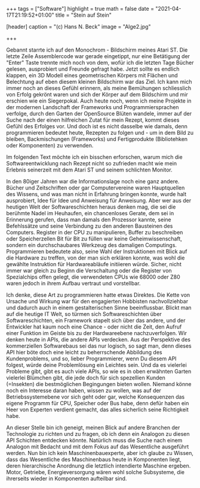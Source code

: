 +++
tags = ["Software"]
highlight = true
math = false
date = "2021-04-17T21:19:52+01:00"
title = "Stein auf Stein"

[header]
  caption = "(c) Hans N. Beck"
  image = "Alge2.jpg"

+++

Gebannt starrte ich auf den Monochrom - Bildschirm meines Atari ST. Die letzte Zeile Assemblercode war gerade eingetippt, nur eine Betätigung der "Enter" Taste trennte mich noch von dem, wofür ich die letzten Tage Bücher gelesen, ausprobiert und Freunde gefragt habe. Jetzt sollte es endlich klappen,  ein 3D Modell eines geometrischen Körpers mit Flächen und Belechtung auf eben diesem kleinen Bildschirm war das Ziel. Ich kann mich immer noch an dieses Gefühl erinnern, als meine Bemühungen schliesslich von Erfolg gekrönt waren und sich der Körper auf dem Bildschirm und mir erschien wie ein Siegerpokal. Auch heute noch, wenn ich meine Projekte in der modernen Landschaft der Frameworks und Programmiersprachen verfolge, durch den Garten der OpenSource Blüten wandele, immer auf der Suche nach der einen hilfreichen Zutat für mein Rezept, kommt dieses Gefühl des Erfolges vor. Und doch ist es nicht dasselbe wie damals, denn programmieren bedeutet heute, Rezepten zu folgen und - um in dem Bild zu bleiben, Backmischungen (Frameworks) und Fertigprodukte (Bibliotehken oder Komponenten) zu verwenden. 

Im folgenden Text möchte ich ein bisschen erforschen, warum mich die Softwareentwicklung nach Rezept nicht so zufrieden macht wie mein Erlebnis seinerzeit mit dem Atari ST und seinem schlichten Monitor. 

In den 80iger Jahren war die Informationslage noch eine ganz andere. Bücher und Zeitschriften oder gar Computervereine waren Hauptquellen des Wissens, und was man nicht in Erfahrung bringen konnte, wurde halt ausprobiert, Idee für Idee und Anweisung für Anweisung. Aber wer aus der heutigen Welt der Softwareschichten heraus denken mag, die sei die berühmte Nadel im Heuhaufen, ein chancenloses Gerate, dem sei in Erinnerung gerufen, dass man damals den Prozessor kannte, seine Befehlssätze und seine Verbindung zu den anderen Bausteinen des Computers. Register in der CPU zu manipulieren, Buffer zu beschreiben oder Speicherzellen Bit für Bit zu füllen war keine Geheimwissenschaft, sondern ein durchschaubares Werkzeug des damaligen Computings. Programmieren bedeutete also, seine Wahl der Instruktionen mit Blick auf die Hardware zu treffen, von der man sich erklären konnte, was wohl die gewählte Instruktion für Hardwareabläufe initiieren würde. Sicher, nicht immer war gleich zu Beginn die Verschaltung oder die Register von Spezialchips offen gelegt, die verwendeten CPUs wie 68000 oder Z80 waren jedoch in ihrem Aufbau vertraut und vorstellbar. 

Ich denke, diese Art zu programmieren hatte etwas Direktes. Die Kette von Ursache und Wirkung war für den engagierten Hobbisten nachvollziehbar und dadurch auch in einem gestalterischen Sinne beeinflussbar. Blickt man auf die heutige IT Welt, so türmen sich Softwareschichten über Softwareschichten, ein Framework stapelt sich über das andere, und der Entwickler hat kaum noch eine Chance - oder nicht die Zeit, den Aufruf einer Funktion im Geiste bis zu der Hardwareebene nachzuverfolgen. Wir denken heute in APIs, die andere APIs verdecken. Aus der Perspektive des kommerziellen Softwarebaus sei das nur logisch, so sagt man,  denn dieses API hier böte doch eine leicht zu beherrschende Abbildung des Kundenproblems, und so, lieber Programmierer, wenn Du diesem API folgest, würde deine Problemlösung ein Leichtes sein. Und da es vielerlei Probleme gibt, gibt es auch viele APIs, so wie es in oben erwähnten Garten vielerlei Blümchen gibt, die jede doch für sich spezellien Kunden (=Insekten) die bestmöglichen Begingungen bieten wollen. Niemand könne noch ein Interesse daran haben, wissen zu wollen, was auf der Betriebssystemebene vor sich geht oder gar, welche Konsequenzen das eigene Programm für CPU, Speicher oder Bus habe, denn defür haben ein Heer von Experten verdient gemacht, das alles sicherlich seine Richtigkeit habe.

An dieser Stelle bin ich geneigt, meinen Blick auf andere Branchen der Technologie zu richten und zu fragen, ob ich denn ein Analogon zu diesen API Schichten entdecken könnte. Natürlich muss die Suche nach einem Analogon mit Bedacht und mit dem Fokus auf das Wesentliche ausgeführt werden. Nun bin ich kein Maschinenbauexperte, aber ich glaube zu Wissen, dass das Wesentliche des Maschinenbaus heute in Komponenten liegt, deren hierarchische Anordnung die letztlich intendierte Maschine ergeben. Motor, Getriebe, Energieversorgung wären wohl solche Subsysteme, die ihrerseits wieder in Komponenten aufteilbar sind. 



